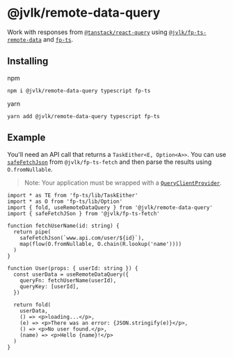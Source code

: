 # @jvlk/remote-data-query

Work with responses from [`@tanstack/react-query`](https://tanstack.com/) using [`@jvlk/fp-ts-remote-data`](https://jderochervlk.github.io/fp-ts-remote-data/) and [`fp-ts`](https://gcanti.github.io/fp-ts/).

## Installing

npm

```
npm i @jvlk/remote-data-query typescript fp-ts
```

yarn

```
yarn add @jvlk/remote-data-query typescript fp-ts
```

## Example

You'll need an API call that returns a `TaskEither<E, Option<A>>`. You can use [`safeFetchJson`](https://jderochervlk.github.io/fp-ts-fetch/modules/safeFetchJson.ts.html) from `@jvlk/fp-ts-fetch` and then parse the results using `O.fromNullable`.

> Note: Your application must be wrapped with a [`QueryClientProvider`](https://tanstack.com/query/v4/docs/reference/QueryClientProvider).

```tsx
import * as TE from 'fp-ts/lib/TaskEither'
import * as O from 'fp-ts/lib/Option'
import { fold, useRemoteDataQuery } from '@jvlk/remote-data-query'
import { safeFetchJSon } from '@jvlk/fp-ts-fetch'

function fetchUserName(id: string) {
  return pipe(
    safeFetchJson(`www.api.com/user/${id}`),
    map(flow(O.fromNullable, O.chain(R.lookup('name'))))
  )
}

function User(props: { userId: string }) {
  const userData = useRemoteDataQuery({
    queryFn: fetchUserName(userId),
    queryKey: [userId],
  })

  return fold(
    userData,
    () => <p>loading...</p>,
    (e) => <p>There was an error: {JSON.stringify(e)}</p>,
    () => <p>No user found.</p>,
    (name) => <p>Hello {name}!</p>
  )
}
```

